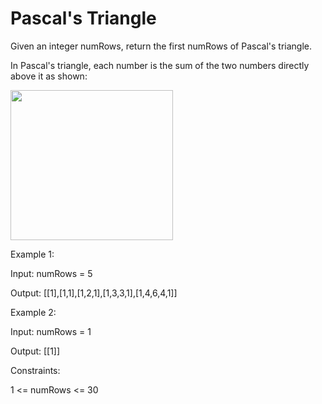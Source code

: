 # Pascal's Triangle

Given an integer numRows, return the first numRows of Pascal's triangle.

In Pascal's triangle, each number is the sum of the two numbers directly above it as shown:

<img alt="" src="https://upload.wikimedia.org/wikipedia/commons/0/0d/PascalTriangleAnimated2.gif" style="height:240px; width:260px">

Example 1:

Input: numRows = 5

Output: [[1],[1,1],[1,2,1],[1,3,3,1],[1,4,6,4,1]]

Example 2:

Input: numRows = 1

Output: [[1]]
 

Constraints:

1 <= numRows <= 30
